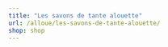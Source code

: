 ```yaml
---
title: "Les savons de tante alouette"
url: /alloue/les-savons-de-tante-alouette/
shop: shop
---
```

